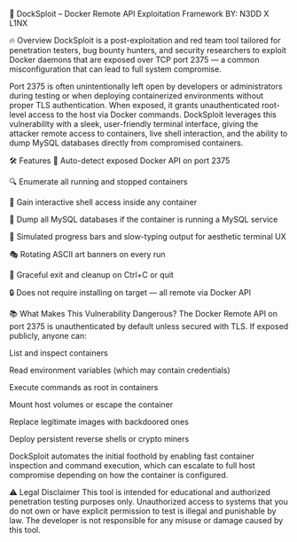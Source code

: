 🐳 DockSploit – Docker Remote API Exploitation Framework
BY: N3DD X L1NX

🔥 Overview
DockSploit is a post-exploitation and red team tool tailored for penetration testers, bug bounty hunters, and security researchers to exploit Docker daemons that are exposed over TCP port 2375 — a common misconfiguration that can lead to full system compromise.

Port 2375 is often unintentionally left open by developers or administrators during testing or when deploying containerized environments without proper TLS authentication. When exposed, it grants unauthenticated root-level access to the host via Docker commands. DockSploit leverages this vulnerability with a sleek, user-friendly terminal interface, giving the attacker remote access to containers, live shell interaction, and the ability to dump MySQL databases directly from compromised containers.

🛠️ Features
📡 Auto-detect exposed Docker API on port 2375

🔍 Enumerate all running and stopped containers

🐚 Gain interactive shell access inside any container

💾 Dump all MySQL databases if the container is running a MySQL service

💬 Simulated progress bars and slow-typing output for aesthetic terminal UX

🎭 Rotating ASCII art banners on every run

🚪 Graceful exit and cleanup on Ctrl+C or quit

🔒 Does not require installing on target — all remote via Docker API

📚 What Makes This Vulnerability Dangerous?
The Docker Remote API on port 2375 is unauthenticated by default unless secured with TLS. If exposed publicly, anyone can:

List and inspect containers

Read environment variables (which may contain credentials)

Execute commands as root in containers

Mount host volumes or escape the container

Replace legitimate images with backdoored ones

Deploy persistent reverse shells or crypto miners

DockSploit automates the initial foothold by enabling fast container inspection and command execution, which can escalate to full host compromise depending on how the container is configured.

⚠️ Legal Disclaimer
This tool is intended for educational and authorized penetration testing purposes only. Unauthorized access to systems that you do not own or have explicit permission to test is illegal and punishable by law. The developer is not responsible for any misuse or damage caused by this tool.
